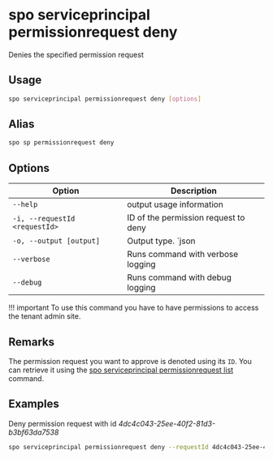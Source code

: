 # spo serviceprincipal permissionrequest deny

Denies the specified permission request

## Usage

```sh
spo serviceprincipal permissionrequest deny [options]
```

## Alias

```sh
spo sp permissionrequest deny
```

## Options

Option|Description
------|-----------
`--help`|output usage information
`-i, --requestId <requestId>`|ID of the permission request to deny
`-o, --output [output]`|Output type. `json|text`. Default `text`
`--verbose`|Runs command with verbose logging
`--debug`|Runs command with debug logging

!!! important
    To use this command you have to have permissions to access the tenant admin site.

## Remarks

The permission request you want to approve is denoted using its `ID`. You can retrieve it using the [spo serviceprincipal permissionrequest list](./serviceprincipal-permissionrequest-list.md) command.

## Examples

Deny permission request with id _4dc4c043-25ee-40f2-81d3-b3bf63da7538_

```sh
spo serviceprincipal permissionrequest deny --requestId 4dc4c043-25ee-40f2-81d3-b3bf63da7538
```